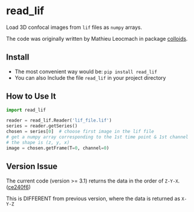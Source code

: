 # read_lif

Load 3D confocal images from `lif` files as `numpy` arrays.

The code was originally written by Mathieu Leocmach in package [colloids](https://github.com/MathieuLeocmach/colloids).

## Install

- The most convenient way would be: `pip install read_lif`
- You can also Include the file `read_lif` in your project directory

## How to Use It

```python
import read_lif

reader = read_lif.Reader('lif_file.lif')
series = reader.getSeries()
chosen = series[0]  # choose first image in the lif file
# get a numpy array corresponding to the 1st time point & 1st channel
# the shape is (z, y, x)
image = chosen.getFrame(T=0, channel=0)
```

## Version Issue

The current code (version >= 3.1) returns the data in the order of `Z-Y-X`. ([ce240f6](https://github.com/MathieuLeocmach/read_lif/commit/ce240f66fc5c9f42b25cdfec0ea7bd62506b8628))

This is DIFFERENT from previous version, where the data is returned as `X-Y-Z`
